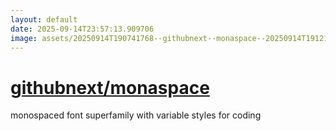 ```yaml
---
layout: default
date: 2025-09-14T23:57:13.909706
image: assets/20250914T190741768--githubnext--monaspace--20250914T191217923--cropped.png
---
```


# [githubnext/monaspace](https://github.com/githubnext/monaspace)

monospaced font superfamily with variable styles for coding
